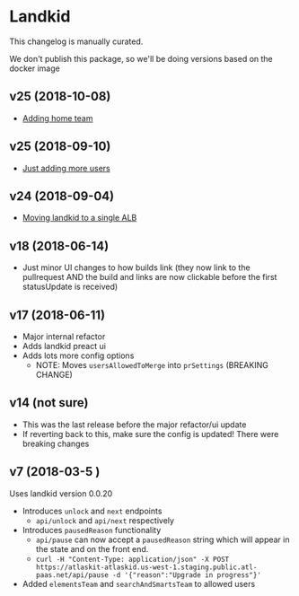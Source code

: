 # Landkid

This changelog is manually curated.

We don't publish this package, so we'll be doing versions based on the docker image

## v25 (2018-10-08)

* [Adding home team](https://trello.com/c/mPYXBp0G/)

## v25 (2018-09-10)

* [Just adding more users](https://trello.com/c/vuRjKTd4/)

## v24 (2018-09-04)

* [Moving landkid to a single ALB](https://trello.com/c/GjPB5VBb/)

## v18 (2018-06-14)

* Just minor UI changes to how builds link (they now link to the pullrequest AND the build and links are now clickable before the first statusUpdate is received)

## v17 (2018-06-11)

* Major internal refactor
* Adds landkid preact ui
* Adds lots more config options
  * NOTE: Moves `usersAllowedToMerge` into `prSettings` (BREAKING CHANGE)

## v14 (not sure)

* This was the last release before the major refactor/ui update
* If reverting back to this, make sure the config is updated! There were breaking changes

## v7 (2018-03-5 )

Uses landkid version 0.0.20

* Introduces `unlock` and `next` endpoints
  * `api/unlock` and `api/next` respectively
* Introduces `pausedReason` functionality
  * `api/pause` can now accept a `pausedReason` string which will appear in the state and on the
   front end.
  * `curl -H "Content-Type: application/json" -X POST https://atlaskit-atlaskid.us-west-1.staging.public.atl-paas.net/api/pause -d '{"reason":"Upgrade in progress"}'`
* Added `elementsTeam` and `searchAndSmartsTeam` to allowed users
